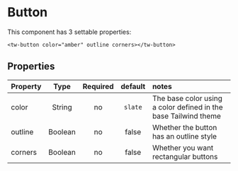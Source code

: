 # Button

This component has 3 settable properties:

```vue
<tw-button color="amber" outline corners></tw-button>
```
## Properties

| Property |  Type   | Required | default | notes                                                           |
|:---------|:-------:|:--------:|:-------:|:----------------------------------------------------------------|
| color    | String  |    no    | `slate` | The base color using a color defined in the base Tailwind theme |
| outline  | Boolean |    no    |  false  | Whether the button has an outline style                         |
| corners  | Boolean |    no    |  false  | Whether you want rectangular buttons                            |

